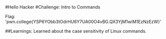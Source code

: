 #Hello Hacker 
#Challenge: Intro to Commands

Flag: 'pwn.college{YSP6YObb3tOdrHU6Y7UA00O4vBG.QX3YjM1wiM1EzNzEzW}'

##Learnings: Learned about the case sensitivity of Linux commands.
